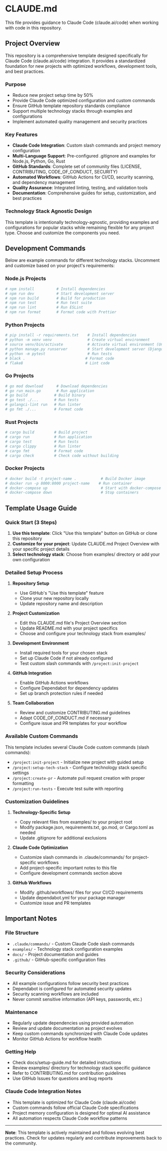 # CLAUDE.md

This file provides guidance to Claude Code (claude.ai/code) when working with code in this repository.

## Project Overview

This repository is a comprehensive template designed specifically for Claude Code (claude.ai/code) integration. It provides a standardized foundation for new projects with optimized workflows, development tools, and best practices.

### Purpose
- Reduce new project setup time by 50%
- Provide Claude Code optimized configuration and custom commands
- Ensure GitHub template repository standards compliance
- Support multiple technology stacks through examples and configurations
- Implement automated quality management and security practices

### Key Features
- **Claude Code Integration**: Custom slash commands and project memory configuration
- **Multi-Language Support**: Pre-configured .gitignore and examples for Node.js, Python, Go, Rust
- **GitHub Standards**: Complete set of community files (LICENSE, CONTRIBUTING, CODE_OF_CONDUCT, SECURITY)
- **Automated Workflows**: GitHub Actions for CI/CD, security scanning, and dependency management
- **Quality Assurance**: Integrated linting, testing, and validation tools
- **Documentation**: Comprehensive guides for setup, customization, and best practices

### Technology Stack Agnostic Design
This template is intentionally technology-agnostic, providing examples and configurations for popular stacks while remaining flexible for any project type. Choose and customize the components you need.

## Development Commands

Below are example commands for different technology stacks. Uncomment and customize based on your project's requirements:

### Node.js Projects
```bash
# npm install          # Install dependencies
# npm run dev          # Start development server
# npm run build        # Build for production
# npm run test         # Run test suite
# npm run lint         # Run ESLint
# npm run format       # Format code with Prettier
```

### Python Projects
```bash
# pip install -r requirements.txt    # Install dependencies
# python -m venv venv                # Create virtual environment
# source venv/bin/activate           # Activate virtual environment (Unix)
# python manage.py runserver         # Start development server (Django)
# python -m pytest                   # Run tests
# black .                           # Format code
# flake8                            # Lint code
```

### Go Projects
```bash
# go mod download      # Download dependencies
# go run main.go       # Run application
# go build            # Build binary
# go test ./...       # Run tests
# golangci-lint run   # Run linter
# go fmt ./...        # Format code
```

### Rust Projects
```bash
# cargo build         # Build project
# cargo run           # Run application
# cargo test          # Run tests
# cargo clippy        # Run linter
# cargo fmt           # Format code
# cargo check         # Check code without building
```

### Docker Projects
```bash
# docker build -t project-name .           # Build Docker image
# docker run -p 8000:8000 project-name    # Run container
# docker-compose up                        # Start with docker-compose
# docker-compose down                      # Stop containers
```

## Template Usage Guide

### Quick Start (3 Steps)

1. **Use this template**: Click "Use this template" button on GitHub or clone this repository
2. **Customize for your project**: Update CLAUDE.md Project Overview with your specific project details
3. **Select technology stack**: Choose from examples/ directory or add your own configuration

### Detailed Setup Process

1. **Repository Setup**
   - Use GitHub's "Use this template" feature
   - Clone your new repository locally
   - Update repository name and description

2. **Project Customization**
   - Edit this CLAUDE.md file's Project Overview section
   - Update README.md with your project specifics
   - Choose and configure your technology stack from examples/

3. **Development Environment**
   - Install required tools for your chosen stack
   - Set up Claude Code if not already configured
   - Test custom slash commands with `/project:init-project`

4. **GitHub Integration**
   - Enable GitHub Actions workflows
   - Configure Dependabot for dependency updates
   - Set up branch protection rules if needed

5. **Team Collaboration**
   - Review and customize CONTRIBUTING.md guidelines
   - Adapt CODE_OF_CONDUCT.md if necessary
   - Configure issue and PR templates for your workflow

### Available Custom Commands

This template includes several Claude Code custom commands (slash commands):

- `/project:init-project` - Initialize new project with guided setup
- `/project:setup-tech-stack` - Configure technology stack specific settings
- `/project:create-pr` - Automate pull request creation with proper formatting
- `/project:run-tests` - Execute test suite with reporting

### Customization Guidelines

1. **Technology-Specific Setup**
   - Copy relevant files from examples/ to your project root
   - Modify package.json, requirements.txt, go.mod, or Cargo.toml as needed
   - Update .gitignore for additional exclusions

2. **Claude Code Optimization**
   - Customize slash commands in .claude/commands/ for project-specific workflows
   - Add project-specific important notes to this file
   - Configure development commands section above

3. **GitHub Workflows**
   - Modify .github/workflows/ files for your CI/CD requirements
   - Update dependabot.yml for your package manager
   - Customize issue and PR templates

## Important Notes

### File Structure
- `.claude/commands/` - Custom Claude Code slash commands
- `examples/` - Technology stack configuration examples
- `docs/` - Project documentation and guides
- `.github/` - GitHub-specific configuration files

### Security Considerations
- All example configurations follow security best practices
- Dependabot is configured for automated security updates
- Security scanning workflows are included
- Never commit sensitive information (API keys, passwords, etc.)

### Maintenance
- Regularly update dependencies using provided automation
- Review and update documentation as project evolves
- Keep custom commands synchronized with Claude Code updates
- Monitor GitHub Actions for workflow health

### Getting Help
- Check docs/setup-guide.md for detailed instructions
- Review examples/ directory for technology stack specific guidance
- Refer to CONTRIBUTING.md for contribution guidelines
- Use GitHub Issues for questions and bug reports

### Claude Code Integration Notes
- This template is optimized for Claude Code (claude.ai/code)
- Custom commands follow official Claude Code specifications
- Project memory configuration is designed for optimal AI assistance
- All automation respects Claude Code workflow patterns

---

**Note**: This template is actively maintained and follows evolving best practices. Check for updates regularly and contribute improvements back to the community.

